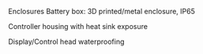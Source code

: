 
Enclosures
Battery box: 3D printed/metal enclosure, IP65

Controller housing with heat sink exposure

Display/Control head waterproofing